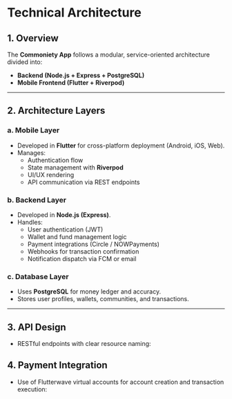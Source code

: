 # Technical Architecture

## 1. Overview
The **Commoniety App** follows a modular, service-oriented architecture divided into:
- **Backend (Node.js + Express + PostgreSQL)**  
- **Mobile Frontend (Flutter + Riverpod)** 

---

## 2. Architecture Layers
### a. Mobile Layer
- Developed in **Flutter** for cross-platform deployment (Android, iOS, Web).
- Manages:
  - Authentication flow
  - State management with **Riverpod**
  - UI/UX rendering
  - API communication via REST endpoints

### b. Backend Layer
- Developed in **Node.js (Express)**.
- Handles:
  - User authentication (JWT)
  - Wallet and fund management logic
  - Payment integrations (Circle / NOWPayments)
  - Webhooks for transaction confirmation
  - Notification dispatch via FCM or email

### c. Database Layer
- Uses **PostgreSQL** for money ledger and accuracy.
- Stores user profiles, wallets, communities, and transactions.

---

## 3. API Design
- RESTful endpoints with clear resource naming:

## 4. Payment Integration
- Use of Flutterwave virtual accounts for account creation and transaction execution:

